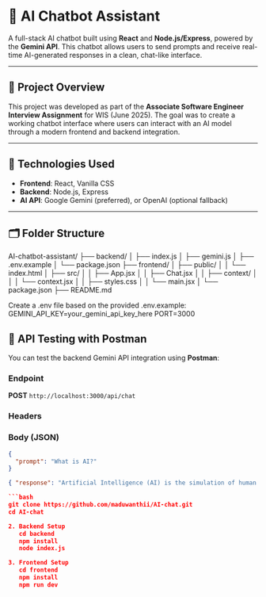 # 🧠 AI Chatbot Assistant

A full-stack AI chatbot built using **React** and **Node.js/Express**, powered by the **Gemini API**. This chatbot allows users to send prompts and receive real-time AI-generated responses in a clean, chat-like interface.

---

## 📌 Project Overview

This project was developed as part of the **Associate Software Engineer Interview Assignment** for WIS (June 2025). The goal was to create a working chatbot interface where users can interact with an AI model through a modern frontend and backend integration.

---

## 🚀 Technologies Used

- **Frontend**: React, Vanilla CSS
- **Backend**: Node.js, Express
- **AI API**: Google Gemini (preferred), or OpenAI (optional fallback)

---

## 🗂️ Folder Structure

AI-chatbot-assistant/
├── backend/
│ ├── index.js
│ ├── gemini.js
│ ├── .env.example
│ └── package.json
├── frontend/
│ ├── public/
│ │ └── index.html
│ ├── src/
│ │ ├── App.jsx
│ │ ├── Chat.jsx
│ │ ├── context/
│ │ │ └── context.jsx
│ │ ├── styles.css
│ │ └── main.jsx
│ └── package.json
├── README.md

Create a .env file based on the provided .env.example:
GEMINI_API_KEY=your_gemini_api_key_here
PORT=3000

## 🧪 API Testing with Postman

You can test the backend Gemini API integration using **Postman**:

### Endpoint

**POST** `http://localhost:3000/api/chat`

### Headers
### Body (JSON)

```json
{
  "prompt": "What is AI?"
}

{ "response": "Artificial Intelligence (AI) is the simulation of human intelligence processes by machines, especially computer systems..." }

```bash
git clone https://github.com/maduwanthii/AI-chat.git
cd AI-chat

2. Backend Setup
   cd backend
   npm install
   node index.js

3. Frontend Setup
   cd frontend
   npm install
   npm run dev


